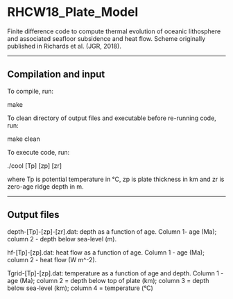 # RHCW18_Plate_Model

Finite difference code to compute thermal evolution of oceanic lithosphere and associated seafloor subsidence and heat flow. 
Scheme originally published in Richards et al. (JGR, 2018).

---------------------
Compilation and input
---------------------

To compile, run:

make

To clean directory of output files and executable before re-running code, run:

make clean

To execute code, run:

./cool [Tp] [zp] [zr]

where Tp is potential temperature in °C, zp is plate thickness in km and zr is zero-age ridge depth in m.

------------
Output files
------------

depth-[Tp]-[zp]-[zr].dat: depth as a function of age. Column 1- age (Ma); column 2 - depth below sea-level (m).

hf-[Tp]-[zp].dat: heat flow as a function of age. Column 1 - age (Ma); column 2 - heat flow (W m^-2).

Tgrid-[Tp]-[zp].dat: temperature as a function of age and depth. Column 1 - age (Ma); column 2 = depth below top of plate 
					 (km); column 3 = depth below sea-level (km); column 4 = temperature (°C)
